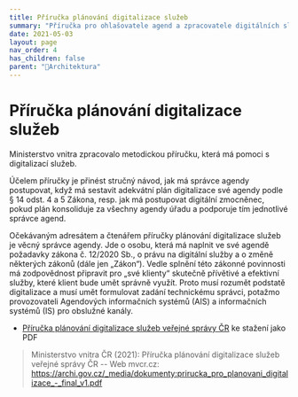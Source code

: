 ```yaml
---
title: Příručka plánování digitalizace služeb
summary: "Příručka pro ohlašovatele agend a zpracovatele digitálních služeb, ale i pro všechny OVM poskytujících digitálbní služby. Provádí postupem tvorby digitální služby, zápisu do katalogu a zejména faktické digitalizace úkonů a služeb."
date: 2021-05-03
layout: page
nav_order: 4
has_children: false
parent: "📁Architektura"
---
```


# Příručka plánování digitalizace služeb

Ministerstvo vnitra zpracovalo metodickou příručku, která má pomoci s digitalizací služeb.

Účelem příručky je přinést stručný návod, jak má správce agendy postupovat, když má sestavit adekvátní plán digitalizace své agendy podle § 14 odst. 4 a 5 Zákona, resp. jak má postupovat digitální zmocněnec, pokud plán konsoliduje za všechny agendy úřadu a podporuje tím jednotlivé správce agend.


Očekávaným adresátem a čtenářem příručky plánování digitalizace služeb je věcný správce agendy. Jde o osobu, která má naplnit ve své agendě požadavky zákona č. 12/2020 Sb., o právu na digitální služby a o změně některých zákonů (dále jen „Zákon“). Vedle splnění této zákonné povinnosti má zodpovědnost připravit pro „své klienty“ skutečně přívětivé a efektivní služby, které klient bude umět správně využít. Proto musí rozumět podstatě digitalizace a musí umět formulovat zadání technickému správci, potažmo provozovateli Agendových informačních systémů (AIS) a informačních systémů (IS) pro obslužné kanály.



- [Příručka plánování digitalizace služeb veřejné správy ČR]( https://archi.gov.cz/_media/dokumenty:prirucka_pro_planovani_digitalizace_-_final_v1.pdf) ke stažení jako PDF


> Ministerstvo vnitra ČR (2021): Příručka plánování digitalizace služeb veřejné správy ČR -- Web mvcr.cz: https://archi.gov.cz/_media/dokumenty:prirucka_pro_planovani_digitalizace_-_final_v1.pdf
